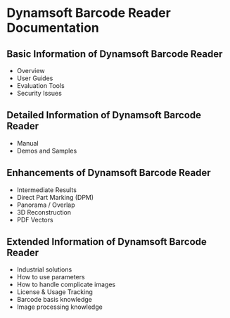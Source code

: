 # Dynamsoft Barcode Reader Documentation  
  
## Basic Information of Dynamsoft Barcode Reader  
- Overview  
- User Guides  
- Evaluation Tools  
- Security Issues  

## Detailed Information of Dynamsoft Barcode Reader  
- Manual  
- Demos and Samples  

## Enhancements of Dynamsoft Barcode Reader  
- Intermediate Results  
- Direct Part Marking (DPM)  
- Panorama / Overlap  
- 3D Reconstruction    
- PDF Vectors  

## Extended Information of Dynamsoft Barcode Reader  
- Industrial solutions  
- How to use parameters  
-	How to handle complicate images  
-	License & Usage Tracking  
-	Barcode basis knowledge  
- Image processing knowledge  
